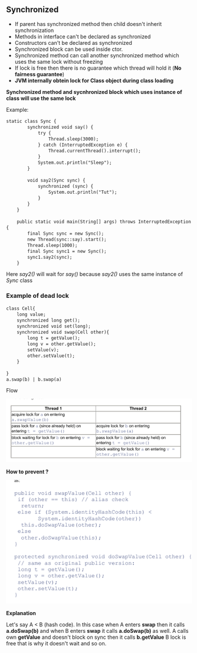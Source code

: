 ## Synchronized

* If parent has synchronized method then child doesn't inherit synchronization
* Methods in interface can't be declared as synchronized 
* Constructors can't be declared as synchronized  
* Synchronized block can be used inside ctor.
* Synchronized method can call another synchronized method which uses the same lock without freezing
* If lock is free then there is no guarantee which thread will hold it (**No fairness guarantee**)
* **JVM internally obtein lock for Class object during class loading**

**Synchronized method and sycnhronized block which uses instance of class will use the same lock**

Example:

```
static class Sync {
        synchronized void say() {
            try {
                Thread.sleep(3000);
            } catch (InterruptedException e) {
                Thread.currentThread().interrupt();
            }
            System.out.println("Sleep");
        }

        void say2(Sync sync) {
            synchronized (sync) {
                System.out.println("Tut");
            }
        }
    }

    public static void main(String[] args) throws InterruptedException {
        final Sync sync = new Sync();
        new Thread(sync::say).start();
        Thread.sleep(1000);
        final Sync sync1 = new Sync();
        sync1.say2(sync);
    }
```

Here *say2()* will wait for *say()* because *say2()* uses the same instance of *Sync* class

### Example of dead lock

```
class Cell{
	long value;
	synchronized long get();
	synchronized void set(long);
	synchronized void swap(Cell other){
		long t = getValue();
		long v = other.getValue();
		setValue(v);
		other.setValue(t);
	}

}
a.swap(b) | b.swap(a)
```
Flow

![Flow](dead_lock.png)

**How to prevent ?**

![Dead lock solution](dead_lock_solution.png)

**Explanation**

Let's say A < B (hash code). In this case  when A enters **swap** then it calls **a.doSwap(b)** and when B enters **swap** it calls **a.doSwap(b)** as well.
A calls own **getValue** and doesn't block on sync then it calls **b.getValue** B lock is free that is why it doesn't wait and so on.
